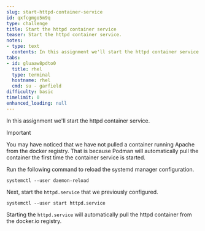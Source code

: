 ```yaml
---
slug: start-httpd-container-service
id: qxfcgmgo5m9q
type: challenge
title: Start the httpd container service
teaser: Start the httpd container service.
notes:
- type: text
  contents: In this assignment we'll start the httpd container service we just configured.
tabs:
- id: gluaaw8pdto0
  title: rhel
  type: terminal
  hostname: rhel
  cmd: su - garfield
difficulty: basic
timelimit: 0
enhanced_loading: null
---
```

In this assignment we'll start the httpd container service.

> [!IMPORTANT]
> You may have noticed that we have not pulled a container running Apache from the docker registry. That is because Podman will automatically pull the container the first time the container service is started.

Run the following command to reload the systemd manager configuration.
```bash,run
systemctl --user daemon-reload
```

Next, start the `httpd.service` that we previously configured.
```bash,run
systemctl --user start httpd.service
```
Starting the `httpd.service` will automatically pull the httpd container from the docker.io registry.
